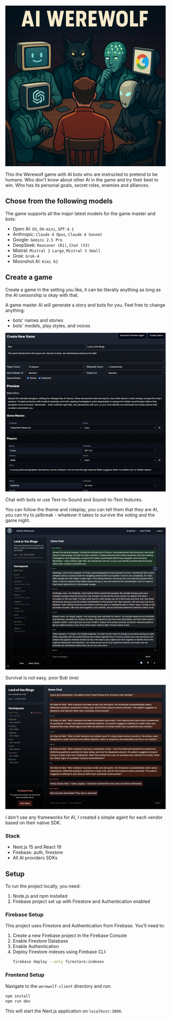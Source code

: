 <a href="images/werewolf-ai-logo-3.png" target="_blank"><img src="images/werewolf-ai-logo-3.png" width="600"></a>

This the Werewolf game with AI bots who are instructed to pretend to be humans. 
Who don't know about other AI in the game and try their best to win. Who has its personal goals, secret roles, enemies and alliances.

## Chose from the following models

The game supports all the major latest models for the game master and bots:
- Open AI: `O3`, `O4-mini`, `GPT-4.1`
- Anthropic: `Claude 4 Opus`, `Claude 4 Sonnet`
- Google: `Gemini 2.5 Pro`
- DeepSeek: `Reasoner (R1)`, `Chat (V3)`
- Mistral: `Mistral 2 Large`, `Mistral 3 Small`
- Grok: `Grok-4`
- Moonshot AI: `Kimi K2`

## Create a game

Create a game in the setting you like, it can be literally anything as long as the AI censorship is okay with that.

A game master AI will generate a story and bots for you. Feel free to change anything:
- bots' names and stories
- bots' models, play styles, and voices

<a href="images/create_game2.png" target="_blank"><img src="images/create_game2.png" width="600"></a>

Chat with bots or use Text-to-Sound and Sound-to-Text features.

You can follow the theme and roleplay, you can tell them that they are AI, you can try to jailbreak - whatever it takes to survive the voting and the game night.

<a href="images/day_chat1.png" target="_blank"><img src="images/day_chat1.png" width="600"></a>

Survival is not easy, poor Bob (me)

<a href="images/game_vote_all_for_bob.png" target="_blank"><img src="images/game_vote_all_for_bob.png" width="600"></a>

I don't use any frameworks for AI, I created s simple agent for each vendor based on their native SDK.

### Stack

- Next.js 15 and React 19
- Firebase: auth, firestore
- All AI providers SDKs

## Setup

To run the project locally, you need:
1. Node.js and npm installed
2. Firebase project set up with Firestore and Authentication enabled

### Firebase Setup

This project uses Firestore and Authentication from Firebase. You'll need to:
1. Create a new Firebase project in the Firebase Console
2. Enable Firestore Database
3. Enable Authentication
4. Deploy Firestore indexes using Firebase CLI:
   ```bash
   firebase deploy --only firestore:indexes
   ```

### Frontend Setup

Navigate to the `werewolf-client` directory and run:

```bash
npm install
npm run dev
```

This will start the Next.js application on `localhost:3000`.